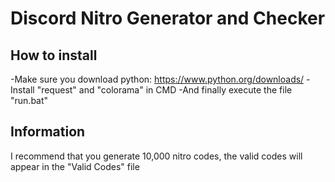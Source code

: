 # Discord Nitro Generator and Checker

## How to install
-Make sure you download python: https://www.python.org/downloads/
-Install "request" and "colorama" in CMD
-And finally execute the file "run.bat"

## Information
I recommend that you generate 10,000 nitro codes, the valid codes will appear in the "Valid Codes" file
